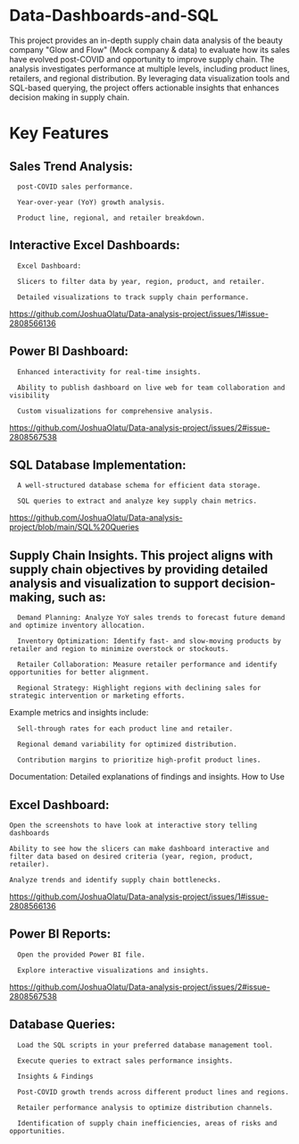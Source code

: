 # Data-Dashboards-and-SQL
This project provides an in-depth supply chain data analysis of the beauty company "Glow and Flow" (Mock company & data) to evaluate how its sales have evolved post-COVID and opportunity to improve supply chain. The analysis investigates performance at multiple levels, including product lines, retailers, and regional distribution. By leveraging data visualization tools and SQL-based querying, the project offers actionable insights that enhances decision making in supply chain.  

# Key Features

## Sales Trend Analysis:

      post-COVID sales performance.
      
      Year-over-year (YoY) growth analysis.

      Product line, regional, and retailer breakdown.

## Interactive Excel Dashboards:

      Excel Dashboard:

      Slicers to filter data by year, region, product, and retailer.

      Detailed visualizations to track supply chain performance.
https://github.com/JoshuaOlatu/Data-analysis-project/issues/1#issue-2808566136

## Power BI Dashboard:

      Enhanced interactivity for real-time insights.

      Ability to publish dashboard on live web for team collaboration and visibility

      Custom visualizations for comprehensive analysis.
https://github.com/JoshuaOlatu/Data-analysis-project/issues/2#issue-2808567538

## SQL Database Implementation:

      A well-structured database schema for efficient data storage.

      SQL queries to extract and analyze key supply chain metrics.
https://github.com/JoshuaOlatu/Data-analysis-project/blob/main/SQL%20Queries      
                                                                
## Supply Chain Insights. This project aligns with supply chain objectives by providing detailed analysis and visualization to support decision-making, such as:

      Demand Planning: Analyze YoY sales trends to forecast future demand and optimize inventory allocation.

      Inventory Optimization: Identify fast- and slow-moving products by retailer and region to minimize overstock or stockouts.

      Retailer Collaboration: Measure retailer performance and identify opportunities for better alignment.

      Regional Strategy: Highlight regions with declining sales for strategic intervention or marketing efforts.

Example metrics and insights include:

      Sell-through rates for each product line and retailer.

      Regional demand variability for optimized distribution.

      Contribution margins to prioritize high-profit product lines.

                                                             

Documentation: Detailed explanations of findings and insights. How to Use

## Excel Dashboard:

    Open the screenshots to have look at interactive story telling dashboards

    Ability to see how the slicers can make dashboard interactive and filter data based on desired criteria (year, region, product, retailer).

    Analyze trends and identify supply chain bottlenecks.
https://github.com/JoshuaOlatu/Data-analysis-project/issues/1#issue-2808566136

## Power BI Reports:

      Open the provided Power BI file.

      Explore interactive visualizations and insights.
https://github.com/JoshuaOlatu/Data-analysis-project/issues/2#issue-2808567538

## Database Queries:

      Load the SQL scripts in your preferred database management tool.

      Execute queries to extract sales performance insights.

      Insights & Findings

      Post-COVID growth trends across different product lines and regions.

      Retailer performance analysis to optimize distribution channels.

      Identification of supply chain inefficiencies, areas of risks and opportunities.



